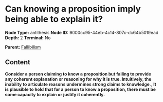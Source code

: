 # Can knowing a proposition imply being able to explain it?

**Node Type:** antithesis
**Node ID:** 9000cc95-44eb-4c14-807c-dc64b5019ead
**Depth:** 2
**Terminal:** No

**Parent:** [Fallibilism](fallibilism.md)

## Content

**Consider a person claiming to know a proposition but failing to provide any coherent explanation or reasoning for why it is true. Intuitively, the inability to articulate reasons undermines strong claims to knowledge.**, **It is plausible to hold that for a person to know a proposition, there must be some capacity to explain or justify it coherently.**
